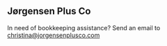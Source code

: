 ## Jørgensen Plus Co

In need of bookkeeping assistance? Send an email to [christina@jorgensenplusco.com](mailto:christina@jorgensenplusco.com)

